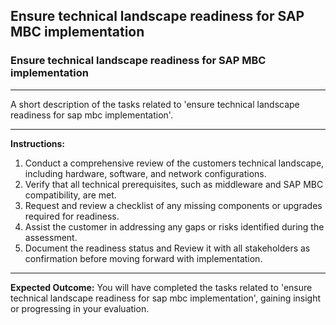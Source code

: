## Ensure technical landscape readiness for SAP MBC implementation

### Ensure technical landscape readiness for SAP MBC implementation

---
A short description of the tasks related to 'ensure technical landscape readiness for sap mbc implementation'.


---
**Instructions:**

1. Conduct a comprehensive review of the customers technical landscape, including hardware, software, and network configurations.
2. Verify that all technical prerequisites, such as middleware and SAP MBC compatibility, are met.
3. Request and review a checklist of any missing components or upgrades required for readiness.
4. Assist the customer in addressing any gaps or risks identified during the assessment.
5. Document the readiness status and Review it with all stakeholders as confirmation before moving forward with implementation.

---
**Expected Outcome:**
You will have completed the tasks related to 'ensure technical landscape readiness for sap mbc implementation', gaining insight or progressing in your evaluation.
